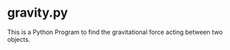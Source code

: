 # gravity.py
This is a Python Program to find the gravitational force acting between two objects.  
